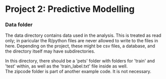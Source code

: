 # Project 2: Predictive Modelling

### Data folder

The data directory contains data used in the analysis. This is treated as read only; in paricular the R/python files are never allowed to write to the files in here. Depending on the project, these might be csv files, a database, and the directory itself may have subdirectories.<br />

In this directory, there should be a 'pets' folder with folders for 'train' and 'test' within, as well as the 'train_label.txt' file inside as well. <br />
The zipcode folder is part of another example code. It is not necessary.